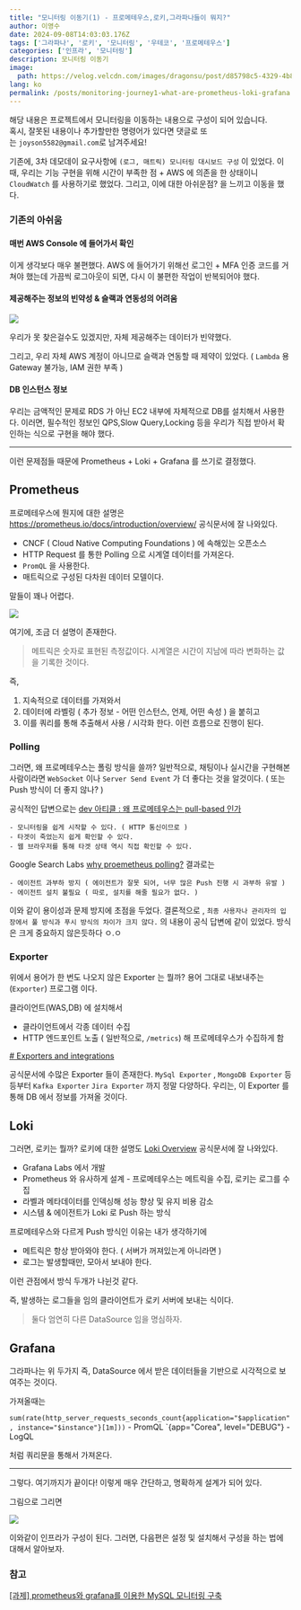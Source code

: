 ```yaml
---
title: "모니터링 이동기(1) - 프로메테우스,로키,그라파나들이 뭐지?"
author: 이영수
date: 2024-09-08T14:03:03.176Z
tags: ['그라파나', '로키', '모니터링', '우테코', '프로메테우스']
categories: ['인프라', '모니터링']
description: 모니터링 이동기
image:
  path: https://velog.velcdn.com/images/dragonsu/post/d85798c5-4329-4b83-a086-ddefb7655bc4/image.png
lang: ko
permalink: /posts/monitoring-journey1-what-are-prometheus-loki-grafana
---
```

해당 내용은 프로젝트에서 모니터링을 이동하는 내용으로 구성이 되어 있습니다.  
혹시, 잘못된 내용이나 추가할만한 명령어가 있다면 댓글로 또는 `joyson5582@gmail.com`로 남겨주세요!

기존에, 3차 데모데이 요구사항에 `(로그, 매트릭) 모니터링 대시보드 구성` 이 있었다.
이때, 우리는 기능 구현을 위해 시간이 부족한 점 + AWS 에 의존을 한 상태이니 `CloudWatch` 를 사용하기로 했었다.
그리고, 이에 대한 아쉬운점? 을 느끼고 이동을 했다.

### 기존의 아쉬움
#### 매번 AWS Console 에 들어가서 확인

이게 생각보다 매우 불편했다.
AWS 에 들어가기 위해선 로그인 + MFA 인증 코드를 거쳐야 했는데
가끔씩 로그아웃이 되면, 다시 이 불편한 작업이 반복되어야 했다.
#### 제공해주는 정보의 빈약성 & 슬랙과 연동성의 어려움
![](https://i.imgur.com/4CtrMRU.png)

우리가 못 찾은걸수도 있겠지만, 자체 제공해주는 데이터가 빈약했다.

그리고, 우리 자체 AWS 계정이 아니므로 슬랙과 연동할 때 제약이 있었다.
( `Lambda` 용 Gateway 불가능, IAM 권한 부족 )

#### DB 인스턴스  정보

우리는 금액적인 문제로 RDS 가 아닌 EC2 내부에 자체적으로 DB를 설치해서 사용한다.
이러면, 필수적인 정보인 QPS,Slow Query,Locking 등을 우리가 직접 받아서 확인하는 식으로 구현을 해야 했다.

---

이런 문제점들 때문에 
Prometheus + Loki + Grafana 를 쓰기로 결정했다.

## Prometheus

프로메테우스에 뭔지에 대한 설명은 https://prometheus.io/docs/introduction/overview/ 공식문서에 잘 나와있다.
- CNCF ( Cloud Native Computing Foundations ) 에 속해있는 오픈소스
- HTTP Request 를 통한 Polling 으로 시계열 데이터를 가져온다.
- `PromQL` 을 사용한다.
- 매트릭으로 구성된 다차원 데이터 모델이다.

말들이 꽤나 어렵다.

![](https://i.imgur.com/hbBpmNd.png)


여기에, 조금 더 설명이 존재한다.

> 메트릭은 숫자로 표현된 측정값이다.
> 시계열은 시간이 지남에 따라 변화하는 값을 기록한 것이다.

즉, 
1.  지속적으로 데이터를 가져와서
2. 데이터에 라벨링 ( 추가 정보 - 어떤 인스턴스, 언제, 어떤 속성 ) 을 붙히고
3. 이를 쿼리를 통해 추출해서 사용 / 시각화 한다.
이런 흐름으로 진행이 된다.

### Polling

그러면, 왜 프로메테우스는 폴링 방식을 쓸까?
일반적으로, 채팅이나 실시간을 구현해본 사람이라면 `WebSocket` 이나 `Server Send Event` 가 더 좋다는 것을 알것이다. ( 또는 Push 방식이 더 좋지 않나? )

공식적인 답변으로는 [dev 아티클 : 왜 프로메테우스는 pull-based 인가](https://dev.to/mikkergimenez/why-is-prometheus-pull-based-36k1)
```
- 모니터링을 쉽게 시작할 수 있다. ( HTTP 통신이므로 )
- 타겟이 죽었는지 쉽게 확인할 수 있다.
- 웹 브라우저를 통해 타겟 상태 역시 직접 확인할 수 있다.
```

Google Search Labs [why proemetheus polling?](https://www.google.com/search?q=why+proemetheus+polling%3F&sourceid=chrome&ie=UTF-8) 결과로는

```
- 에이전트 과부하 방지 ( 에이전트가 잘못 되어, 너무 많은 Push 진행 시 과부하 유발 )
- 에이전트 설치 불필요 ( 따로, 설치를 해줄 필요가 없다. )
```

이와 같이 용이성과 문제 방지에 초점을 두었다.
결론적으로 , `최종 사용자나 관리자의 입장에서 풀 방식과 푸시 방식의 차이가 크지 않다.` 의 내용이 공식 답변에 같이 있었다.
방식은 크게 중요하지 않은듯하다 ㅇ.ㅇ

### Exporter

위에서 용어가 한 번도 나오지 않은 Exporter 는 뭘까?
용어 그대로 내보내주는(`Exporter`) 프로그램 이다.

클라이언트(WAS,DB) 에 설치해서
- 클라이언트에서 각종 데이터 수집
- HTTP 엔드포인트 노출 ( 일반적으로, `/metrics`) 해 프로메테우스가 수집하게 함

[# Exporters and integrations](https://prometheus.io/docs/instrumenting/exporters/)

공식문서에 수많은 Exporter 들이 존재한다.
`MySql Exporter` , `MongoDB Exporter` 등등부터 `Kafka Exporter` `Jira Exporter` 까지 정말 다양하다.
우리는, 이 Exporter 를 통해 DB 에서 정보를 가져올 것이다.

## Loki

그러면, 로키는 뭘까?
로키에 대한 설명도 [Loki Overview](https://grafana.com/docs/loki/latest/get-started/overview/) 공식문서에 잘 나와있다.

- Grafana Labs 에서 개발
- Prometheus 와 유사하게 설계 - 프로메테우스는 메트릭을 수집, 로키는 로그를 수집
- 라벨과 메타데이터를 인덱싱해 성능 향상 및 유지 비용 감소
- 시스템 & 에이전트가 Loki 로 Push 하는 방식

프로메테우스와 다르게 Push 방식인 이유는 내가 생각하기에

- 메트릭은 항상 받아와야 한다. ( 서버가 꺼져있는게 아니라면 )
- 로그는 발생할때만, 모아서 보내야 한다.

이런 관점에서 방식 두개가 나뉜것 같다.

즉, 발생하는 로그들을 임의 클라이언트가 로키 서버에 보내는 식이다.

> 둘다 엄연히 다른 DataSource 임을 명심하자.

## Grafana

그라파나는 위 두가지 즉, DataSource 에서 받은 데이터들을 기반으로
시각적으로 보여주는 것이다.

가져올때는 

`sum(rate(http_server_requests_seconds_count{application="$application", instance="$instance"}[1m]))` -  PromQL
`{app="Corea", level="DEBUG"} - LogQL

처럼 쿼리문을 통해서 가져온다.

---

그렇다. 여기까지가 끝이다!
이렇게 매우 간단하고, 명확하게 설계가 되어 있다.

그림으로 그리면

![](https://i.imgur.com/FsWeDoe.png)

이와같이 인프라가 구성이 된다.
그러면, 다음편은 설정 및 설치해서 구성을 하는 법에 대해서 알아보자.

### 참고

[[과제] prometheus와 grafana를 이용한 MySQL 모니터링 구축](https://velog.io/@inhwa1025/%EA%B3%BC%EC%A0%9C-prometheus%EC%99%80-grafana%EB%A5%BC-%EC%9D%B4%EC%9A%A9%ED%95%9C-DB-%EB%AA%A8%EB%8B%88%ED%84%B0%EB%A7%81-%EA%B5%AC%EC%B6%95#%EB%B0%B1%EA%B7%B8%EB%9D%BC%EC%9A%B4%EB%93%9C%EB%A1%9C-grafana-%EC%8B%A4%ED%96%88)
[](https://velog.io/@chch1213/wooteco-6-lv3-monitoring#loki-%EB%A1%9C%EA%B7%B8-%ED%99%95%EC%9D%B8)



